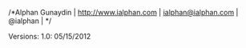 /*Alphan Gunaydin | http://www.ialphan.com | ialphan@ialphan.com | @ialphan | */

Versions:
1.0: 05/15/2012
